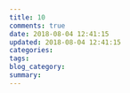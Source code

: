 ```yaml
---
title: 10
comments: true
date: 2018-08-04 12:41:15
updated: 2018-08-04 12:41:15
categories:
tags:
blog_category:
summary:
---
```

